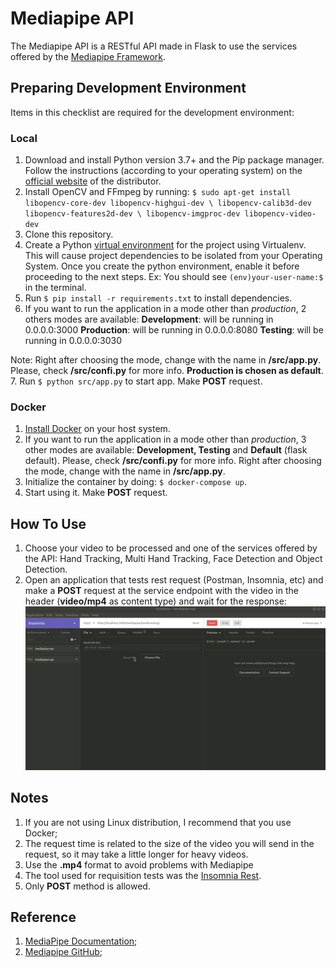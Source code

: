 # Mediapipe API
The Mediapipe API is a RESTful API made in Flask to use the services offered by the [Mediapipe Framework](https://github.com/google/mediapipe/).


## Preparing Development Environment
Items in this checklist are required for the development environment:


### Local
1. Download and install Python version 3.7+ and the Pip package manager. Follow the instructions (according to your operating system) on the [official website](https://www.python.org/downloads/) of the distributor.
2. Install OpenCV and FFmpeg by running:
``$ sudo apt-get install libopencv-core-dev libopencv-highgui-dev \
                       libopencv-calib3d-dev libopencv-features2d-dev \
                       libopencv-imgproc-dev libopencv-video-dev``
3. Clone this repository.
4. Create a Python [virtual environment](https://virtualenv.pypa.io/en/stable/) for the project using Virtualenv. This will cause project dependencies to be isolated from your Operating System. Once you create the python environment, enable it before proceeding to the next steps. Ex: You should see ``(env)your-user-name:$`` in the terminal.
5. Run ``$ pip install -r requirements.txt`` to install dependencies.
6. If you want to run the application in a mode other than *production*, 2 others modes are available:
**Development**: will be running in 0.0.0.0:3000
**Production**: will be running in 0.0.0.0:8080
**Testing**: will be running in 0.0.0.0:3030

Note: Right after choosing the mode, change with the name in **/src/app.py**. Please, check **/src/confi.py** for more info. **Production is chosen as default**.
7. Run ``$ python src/app.py`` to start app. Make **POST** request.


### Docker
1.  [Install Docker](https://docs.docker.com/install/#supported-platforms) on your host system.
2. If you want to run the application in a mode other than *production*, 3 other modes are available: **Development, Testing** and **Default** (flask default). Please, check **/src/confi.py** for more info. Right after choosing the mode, change with the name in **/src/app.py**.
3. Initialize the container by doing: ``$ docker-compose up``.
4. Start using it. Make **POST** request.


## How To Use
1. Choose your video to be processed and one of the services offered by the API: Hand Tracking, Multi Hand Tracking, Face Detection and Object Detection.
2. Open an application that tests rest request (Postman, Insomnia, etc) and make a **POST** request
at the service endpoint with the video in the header (**video/mp4** as content type) and wait for the response:
![Hand Tracking service endpoint](docs/images/post-request-ht.gif)

 
## Notes
1. If you are not using Linux distribution, I recommend that you use Docker;
2. The request time is related to the size of the video you will send in the request, so it may take a little longer for heavy videos.
3. Use the **.mp4** format to avoid problems with Mediapipe
4. The tool used for requisition tests was the [Insomnia Rest](https://insomnia.rest/).
5. Only **POST** method is allowed.

 
## Reference
1.  [MediaPipe Documentation](https://mediapipe.readthedocs.io/);
2.  [Mediapipe GitHub](https://github.com/google/mediapipe/);